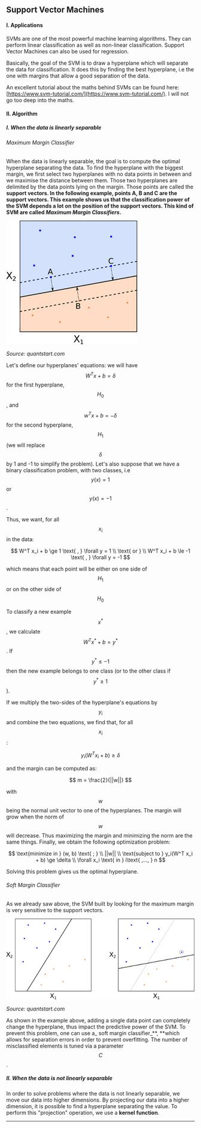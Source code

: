 ## Support Vector Machines

#### I. Applications

SVMs are one of the most powerful machine learning algorithms. They can perform linear classification as well as non-linear classification. Support Vector Machines can also be used for regression.

Basically, the goal of the SVM is to draw a hyperplane which will separate the data for classification. It does this by finding the best hyperplane, i.e the one with margins that allow a good separation of the data.

An excellent tutorial about the maths behind SVMs can be found here: [https://www.svm-tutorial.com/](https://www.svm-tutorial.com/). I will not go too deep into the maths.

#### II. Algorithm

##### I. When the data is linearly separable

###### Maximum Margin Classifier

When the data is linearly separable, the goal is to compute the optimal hyperplane separating the data. To find the hyperplane with the biggest margin, we first select two hyperplanes with no data points in between and we maximise the distance between them. Those two hyperplanes are delimited by the data points lying on the margin. Those points are called the **support vectors. **In the following example, points A, B and C are the support vectors. This example shows us that the classification power of the SVM **depends a lot on the position of the support vectors**. This kind of SVM are called _Maximum Margin Classifiers_**.**

![](/assets/support_vectors.png)

_Source: quantstart.com_

Let's define our hyperplanes' equations: we will have $$W^T x + b = \delta $$ for the first hyperplane, $$H_0$$, and $$w^T x + b = - \delta $$ for the second hyperplane, $$H_1$$ \(we will replace $$\delta$$ by 1 and -1 to simplify the problem\). Let's also suppose that we have a binary classification problem, with two classes, i.e $$y(x) = 1$$ or $$y(x) = -1$$.

Thus, we want, for all $$x_i$$ in the data:


$$
W^T x_i + b \ge 1 \text{ , } \forall y = 1 \\ \text{ or }  \\ W^T x_i + b \le -1 \text{ , } \forall y = -1
$$


which means that each point will be either on one side of $$H_1$$ or on the other side of $$H_0$$

To classify a new example $$ x^* $$, we calculate $$W^T x^* + b = y^*$$ . If $$y^* \le -1$$ then the new example belongs to one class \(or to the other class if $$ y^* \ge 1$$\).



If we multiply the two-sides of the hyperplane's equations by $$y_i$$ and combine the two equations, we find that, for all $$x_i$$:


$$
y_i(W^T x_i + b) \ge \delta
$$


and the margin can be computed as:


$$
m = \frac{2}{||w||}
$$


with $$w$$ being the normal unit vector to one of the hyperplanes. The margin will grow when the norm of $$w$$ will decrease. Thus maximizing the margin and minimizing the norm are the same things. Finally, we obtain the following optimization problem:


$$
\text{minimize in } (w, b) \text{ ; } \\ ||w|| \\  \text{subject to }  y_i(W^T x_i + b) \ge \delta \\  \forall x_i \text{ in } i\text{ ,..., } n
$$


Solving this problem gives us the optimal hyperplane.

###### Soft Margin Classifier

As we already saw above, the SVM built by looking for the maximum margin is very sensitive to the support vectors.

![](/assets/svm-smc.png)

_Source: quantstart.com_

As shown in the example above, adding a single data point can completely change the hyperplane, thus impact the predictive power of the SVM. To prevent this problem, one can use a_ soft margin classifier_**,  **which allows for separation errors in order to prevent overfitting. The number of misclassified elements is tuned via a parameter $$C$$ .

##### II. When the data is not linearly separable

In order to solve problems where the data is not linearly separable, we move our data into higher dimensions. By projecting our data into a higher dimension, it is possible to find a hyperplane separating the value. To perform this "projection" operation, we use a **kernel function**.

---

### 

[^1]: [Can be found here ](https://www.analyticsvidhya.com/blog/2016/04/complete-tutorial-tree-based-modeling-scratch-in-python/#one)

